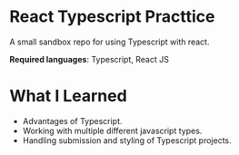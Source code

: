 # React Typescript Practtice

A small sandbox repo for using Typescript with react. 

**Required languages**: Typescript, React JS

# What I Learned

- Advantages of Typescript.
- Working with multiple different javascript types. 
- Handling submission and styling of Typescript projects. 
